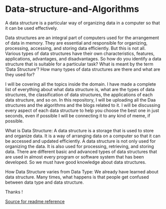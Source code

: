 # Data-structure-and-Algorithms
A data structure is a particular way of organizing data in a computer so that it can be used effectively.

Data structures are an integral part of computers used for the arrangement of data in memory. They are essential and responsible for organizing, processing, accessing, and storing data efficiently. But this is not all. Various types of data structures have their own characteristics, features, applications, advantages, and disadvantages. So how do you identify a data structure that is suitable for a particular task? What is meant by the term ‘Data Structure’? How many types of data structures are there and what are they used for?

I will be covering all the topics inside the domain. I have made a complete list of everything about what data structure is, what are the types of data structures, the classification of data structures, the applications of each data structure, and so on. 
In this repository, I will be uploading all the Daa structures and the algorithms and the blogs related to it. I will be discussing every aspect of each data structure to help you choose the best one in just seconds, even if possible I will be connecting it to any kind of meme, if possible.

What is Data Structure:
A data structure is a storage that is used to store and organize data. It is a way of arranging data on a computer so that it can be accessed and updated efficiently. A data structure is not only used for organizing the data. It is also used for processing, retrieving, and storing data. There are different basic and advanced types of data structures that are used in almost every program or software system that has been developed. So we must have good knowledge about data structures. 

How Data Structure varies from Data Type:
We already have learned about data structure. Many times, what happens is that people get confused between data type and data structure.

Thanks !

[Source for readme reference](https://www.geeksforgeeks.org/what-is-data-structure-types-classifications-and-applications/?ref=lbp)

